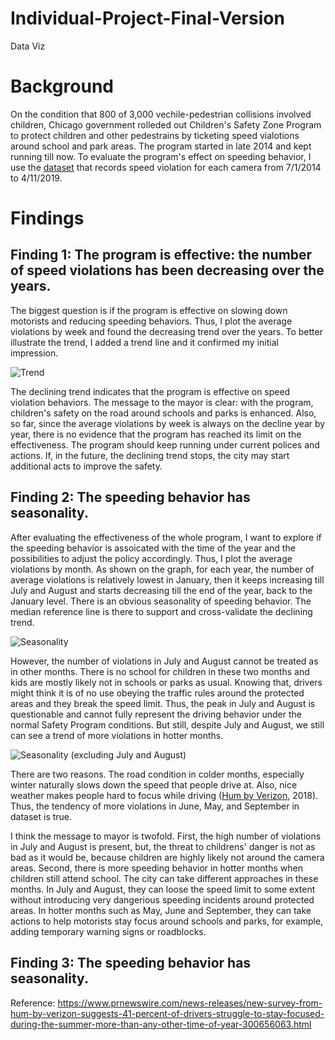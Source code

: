 # Individual-Project-Final-Version
Data Viz

# Background
On the condition that 800 of 3,000 vechile-pedestrian collisions involved children, Chicago government rolleded out Children's Safety Zone Program to protect children and other pedestrains by ticketing speed vialotions around school and park areas. The program started in late 2014 and kept running till now. To evaluate the program's effect on speeding behavior, I use the [dataset](https://data.cityofchicago.org/Transportation/Speed-Camera-Violations/hhkd-xvj4) that records speed violation for each camera from 7/1/2014 to 4/11/2019.


# Findings
## Finding 1: The program is effective: the number of speed violations has been decreasing over the years.
The biggest question is if the program is effective on slowing down motorists and reducing speeding behaviors. Thus, I plot the average violations by week and found the decreasing trend over the years. To better illustrate the trend, I added a trend line and it confirmed my initial impression.

![Trend](https://github.com/JinjinJanelle/Individual-Project-Final-Version/blob/master/Trend%20Dashboard.png)

The declining trend indicates that the program is effective on speed violation behaviors. The message to the mayor is clear: with the program, children's safety on the road around schools and parks is enhanced. Also, so far, since the average violations by week is always on the decline year by year, there is no evidence that the program has reached its limit on the effectiveness. The program should keep running under current polices and actions. If, in the future, the declining trend stops, the city may start additional acts to improve the safety.


## Finding 2: The speeding behavior has seasonality.
After evaluating the effectiveness of the whole program, I want to explore if the speeding behavior is assoicated with the time of the year and the possibilities to adjust the policy accordingly. Thus, I plot the average violations by month. As shown on the graph, for each year, the number of average violations is relatively lowest in January, then it keeps increasing till July and August and starts decreasing till the end of the year, back to the January level. There is an obvious seasonality of speeding behavior. The median reference line is there to support and cross-validate the declining trend.

![Seasonality](https://github.com/JinjinJanelle/Individual-Project-Final-Version/blob/master/Seasonality%20Dashboard.png)

However, the number of violations in July and August cannot be treated as in other months. There is no school for children in these two months and kids are mostly likely not in schools or parks as usual. Knowing that, drivers might think it is of no use obeying the traffic rules around the protected areas and they break the speed limit. Thus, the peak in July and August is questionable and cannot fully represent the driving behavior under the normal Safety Program conditions. But still, despite July and August, we still can see a trend of more violations in hotter months.

![Seasonality (excluding July and August)](https://github.com/JinjinJanelle/Individual-Project-Final-Version/blob/master/Seasonality%20Dashboard%20-%202.png)

There are two reasons. The road condition in colder months, especially winter naturally slows down the speed that people drive at. Also, nice weather makes people hard to focus while driving ([Hum by Verizon](https://www.prnewswire.com/news-releases/new-survey-from-hum-by-verizon-suggests-41-percent-of-drivers-struggle-to-stay-focused-during-the-summer-more-than-any-other-time-of-year-300656063.html), 2018). Thus, the tendency of more violations in June, May, and September in dataset is true.

I think the message to mayor is twofold. First, the high number of violations in July and August is present, but, the threat to childrens' danger is not as bad as it would be, because children are highly likely not around the camera areas. Second, there is more speeding behavior in hotter months when children still attend school. The city can take different approaches in these months. In July and August, they can loose the speed limit to some extent without introducing very dangerious speeding incidents around protected areas. In hotter months such as May, June and September, they can take actions to help motorists stay focus around schools and parks, for example, adding temporary warning signs or roadblocks.


## Finding 3: The speeding behavior has seasonality.






Reference:
https://www.prnewswire.com/news-releases/new-survey-from-hum-by-verizon-suggests-41-percent-of-drivers-struggle-to-stay-focused-during-the-summer-more-than-any-other-time-of-year-300656063.html
